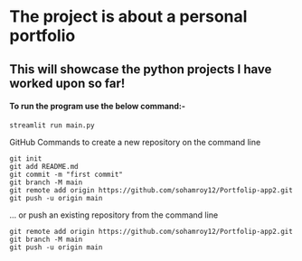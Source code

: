 # The project is about a personal portfolio
## This will showcase the python projects I have worked upon so far!

#### To run the program use the below command:- 
 ```streamlit run main.py```
 





GitHub Commands to create a new repository on the command line
```
git init
git add README.md
git commit -m "first commit"
git branch -M main
git remote add origin https://github.com/sohamroy12/Portfolip-app2.git
git push -u origin main
```

…
or push an existing repository from the command line
```
git remote add origin https://github.com/sohamroy12/Portfolip-app2.git
git branch -M main
git push -u origin main
```